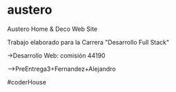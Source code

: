 # austero
Austero Home &amp; Deco Web Site

Trabajo elaborado para la Carrera "Desarrollo Full Stack"

->Desarrollo Web: comisión 44190

-->PreEntrega3+Fernandez+Alejandro

#coderHouse
